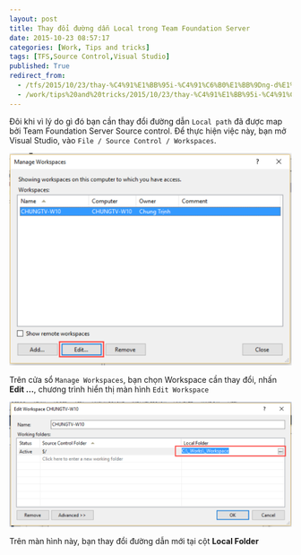 ```yaml
---
layout: post
title: Thay đổi đường dẫn Local trong Team Foundation Server
date: 2015-10-23 08:57:17
categories: [Work, Tips and tricks]
tags: [TFS,Source Control,Visual Studio]
published: True
redirect_from:
  - /tfs/2015/10/23/thay-%C4%91%E1%BB%95i-%C4%91%C6%B0%E1%BB%9Dng-d%E1%BA%ABn-local-trong-team-foundation-server.html
  - /work/tips%20and%20tricks/2015/10/23/thay-%C4%91%E1%BB%95i-%C4%91%C6%B0%E1%BB%9Dng-d%E1%BA%ABn-local-trong-team-foundation-server.html
---
```


Đôi khi vì lý do gì đó bạn cần thay đổi đường dẫn `Local path` đã được map bởi Team Foundation Server Source control. Để thực hiện việc này, bạn mở Visual Studio, vào `File / Source Control / Workspaces`. 

![](/images/2015/10/tfs_manage_workspaces.png)

Trên cửa sổ `Manage Workspaces`, bạn chọn Workspace cần thay đổi, nhấn **Edit ...**, chương trình hiển thị màn hình `Edit Workspace`

![](/images/2015/10/tfs_edit_workspace.png)

Trên màn hình này, bạn thay đổi đường dẫn mới tại cột **Local Folder**

